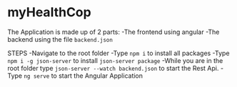 # myHealthCop

The Application is made up of 2 parts:
-The frontend using angular
-The backend using the file `backend.json`

STEPS
-Navigate to the root folder
-Type `npm i` to install all packages
-Type `npm i -g json-server` to install `json-server package`
-While you are in the root folder type `json-server --watch backend.json` to start the Rest Api.
-Type `ng serve` to start the Angular Application